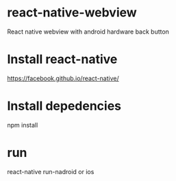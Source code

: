 # react-native-webview
React native webview with android hardware back button
# Install react-native
https://facebook.github.io/react-native/
# Install depedencies
npm install
# run
react-native run-nadroid or ios

